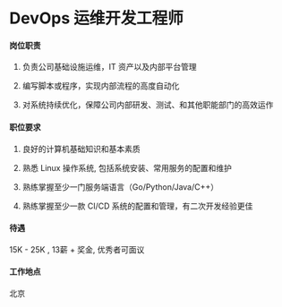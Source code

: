 # DevOps  运维开发工程师

#### 岗位职责

1. 负责公司基础设施运维，IT 资产以及内部平台管理

2. 编写脚本或程序，实现内部流程的高度自动化

3. 对系统持续优化，保障公司内部研发、测试、和其他职能部门的高效运作

#### 职位要求

1. 良好的计算机基础知识和基本素质

2. 熟悉 Linux 操作系统, 包括系统安装、常用服务的配置和维护

3. 熟练掌握至少一门服务端语言（Go/Python/Java/C++）

4. 熟练掌握至少一款 CI/CD 系统的配置和管理，有二次开发经验更佳

#### 待遇

15K - 25K , 13薪 + 奖金, 优秀者可面议

#### 工作地点

北京
